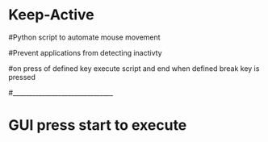 # Keep-Active

#Python script to automate mouse movement

#Prevent applications from detecting inactivty

#on press of defined key execute script and end when defined break key is pressed

#_______________________________

# GUI press start to execute 
